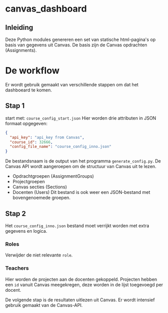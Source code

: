 # canvas_dashboard
## Inleiding
Deze Python modules genereren een set van statische html-pagina's op basis van gegevens uit Canvas. De basis zijn de Canvas opdrachten (Assignments).
# De workflow
Er wordt gebruik gemaakt van verschillende stappen om dat het dashboeard te komen.
## Stap 1
start met:
`course_config_start.json`
Hier worden drie attributen in JSON formaat opgegeven:
```json 
{
  "api_key": "api_key from Canvas",
  "course_id": 32666,
  "config_file_name": "course_config_inno.json"
}
```
De bestandsnaam is de output van het programma `generate_config.py`. De Canvas API wordt aangeroepen om de structuur van Canvas uit te lezen.
- Opdrachtgroepen (AssignmentGroups)
- Projectgroepen 
- Canvas secties (Sections)
- Docenten (Users)
Dit bestand is ook weer een JSON-bestand met bovengenoemede groepen.
## Stap 2
Het `course_config_inno.json` bestand moet verrijkt worden met extra gegevens en logica.
### Roles
Verwijder de niet relevante `role`.
### Teachers
Hier worden de projecten aan de docenten gekoppeld. Projecten hebben een `id` vanuit Canvas meegekregen, deze worden in de lijst toegevoegd per docent.


De volgende stap is de resultaten uitlezen uit Canvas. Er wordt intensief gebruik gemaakt van de Canvas-API.
